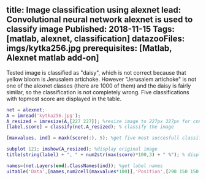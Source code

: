 title: Image classification using alexnet
lead: Convolutional neural network alexnet is used to classify image
Published: 2018-11-15
Tags: [matlab, alexnet, classification]
datazooFiles: imgs/kytka256.jpg
prerequisites: [Matlab, Alexnet matlab add-on]
---

Tested image is classified as "daisy", which is not correct because that yellow bloom is Jerusalem artichoke. However "Jerusalem artichoke" is not one of the alexnet classes (there are 1000 of them) and the daisy is fairly similar, so the classification is not completely wrong. Five classifications with topmost score are displayed in the table.

```matlab
net = alexnet;
A = imread('kytka256.jpg');
A_resized = imresize(A,[227 227]); %resize image to 227px 227px for cnn input
[label,score] = classify(net,A_resized); % classify the image

[maxvalues, ind] = maxk(score(:), 5); %get five most succesfull classifications

subplot 121; imshow(A_resized); %display original image
title(string(label) + ", " + num2str(max(score)*100,3) + " %"); % display name and percentage

names=(net.Layers(end).ClassNames(ind)); %get label names 
uitable('Data',[names,num2cell(maxvalues*100)],'Position',[290 150 150 130],'ColumnName',{'Class name','Score %'});% create table
```